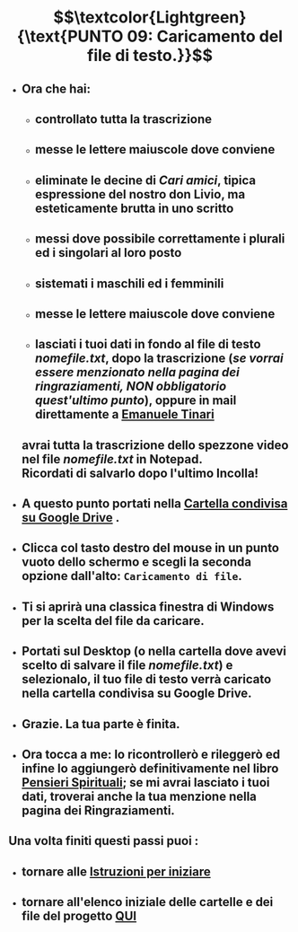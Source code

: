 # $$\textcolor{Lightgreen}{\text{PUNTO 09: Caricamento del file di testo.}}$$

- ## Ora che hai: ##
  - ## controllato tutta la trascrizione ##
  - ## messe le lettere maiuscole dove conviene ##
  - ## eliminate le decine di *Cari amici*, tipica espressione del nostro don Livio, ma esteticamente brutta in uno scritto ##
  - ## messi dove possibile correttamente i plurali ed i singolari al loro posto ##
  - ## sistemati i maschili ed i femminili ##
  - ## messe le lettere maiuscole dove conviene ##
  - ## lasciati i tuoi dati in fondo al file di testo *nomefile.txt*, dopo la trascrizione (*se vorrai essere menzionato nella pagina dei ringraziamenti, NON obbligatorio quest'ultimo punto*), oppure in mail direttamente a [Emanuele Tinari](mailto:82208785+EmanueleTinari@users.noreply.github.com?subject=Dati%20personali%20[Inserisci%20qui%20il%20NomeDelFile.txt]&body=Ciao,%20ho%20appena%20completato%20il%20file%20[Inserisci%20qui%20il%20NomeDelFile.txt],%0D%0Ati%20invio%20anche%20i%20miei%20dati:%0D%0ANome:%20%20[Inserisci%20qui%20il%20tuo%20nome]%0D%0ACognome:%20%20[Inserisci%20qui%20il%20tuo%20cognome]%0D%0AMail:%20%20[Inserisci%20qui%20la%20tua%20mail]%0D%0AEtà:%20%20[Inserisci%20qui%20la%20tua%20età]%0D%0APaese:%20%20[Inserisci%20qui%20il%20tuo%20paese]%0D%0AProvincia:%20%20[Inserisci%20qui%20la%20tua%20provincia]%0D%0Aper%20essere%20inserito%20nella%20sezione%20Ringraziamenti%20del%20libro%20Pensieri%20Spirituali.%0D%0AGrazie.) ##
  ## avrai tutta la trascrizione dello spezzone video nel file *nomefile.txt* in Notepad. <br/> Ricordati di salvarlo dopo l'ultimo Incolla! ##

- ## A questo punto portati nella **[Cartella condivisa su Google Drive](https://drive.google.com/drive/folders/1H1AoOqbcfqazJ8Oajy1IqqyZ6wrGKynm?usp=sharing)** . ##
- ## Clicca col tasto destro del mouse in un punto vuoto dello schermo e scegli la seconda opzione dall'alto: `Caricamento di file`. ##
- ## Ti si aprirà una classica finestra di Windows per la scelta del file da caricare. ##
- ## Portati sul Desktop (o nella cartella dove avevi scelto di salvare il file *nomefile.txt*) e selezionalo, il tuo file di testo verrà caricato nella cartella condivisa su Google Drive. ##
- ## Grazie. La tua parte è finita. ##
- ## Ora tocca a me: lo ricontrollerò e rileggerò ed infine lo aggiungerò definitivamente nel libro [Pensieri Spirituali](https://docs.google.com/document/d/1f79y3bqPjzCxjQToyCH-L5Hn7pKRYA4mrWPsDk5wLSk/edit?usp=sharing); se mi avrai lasciato i tuoi dati, troverai anche la tua menzione nella pagina dei Ringraziamenti. ##

## Una volta finiti questi passi puoi :
- ## tornare alle [Istruzioni per iniziare](https://github.com/EmanueleTinari/Pensieri/blob/main/Istruzioni%20per%20iniziare.md)
- ## tornare all'elenco iniziale delle cartelle e dei file del progetto [QUI](https://github.com/EmanueleTinari/Pensieri)
